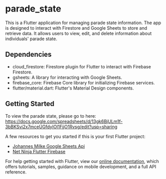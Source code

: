 # parade_state

This is a Flutter application for managing parade state information. The app is designed to interact with Firestore and Google Sheets to store and retrieve data. It allows users to view, edit, and delete information about individuals' parade state. 

## Dependencies
- cloud_firestore: Firestore plugin for Flutter to interact with Firebase Firestore.
- gsheets: A library for interacting with Google Sheets.
- firebase_core: Firebase Core library for initializing Firebase services.
- flutter/material.dart: Flutter's Material Design components.

## Getting Started

To view the parade state, please go to here: https://docs.google.com/spreadsheets/d/13gk6BjULm1f-3bBKSvi2x7mceUGfdyIOl1FjjO1Rvsg/edit?usp=sharing

A few resources to get you started if this is your first Flutter project:

- [Johannes Milke Google Sheets Api](https://www.youtube.com/watch?v=3UJ6RnWTGIY)
- [Net Ninja Flutter Firebase](https://www.youtube.com/watch?v=sfA3NWDBPZ4&list=PL4cUxeGkcC9j--TKIdkb3ISfRbJeJYQwC)

For help getting started with Flutter, view our
[online documentation](https://flutter.dev/docs), which offers tutorials,
samples, guidance on mobile development, and a full API reference.
